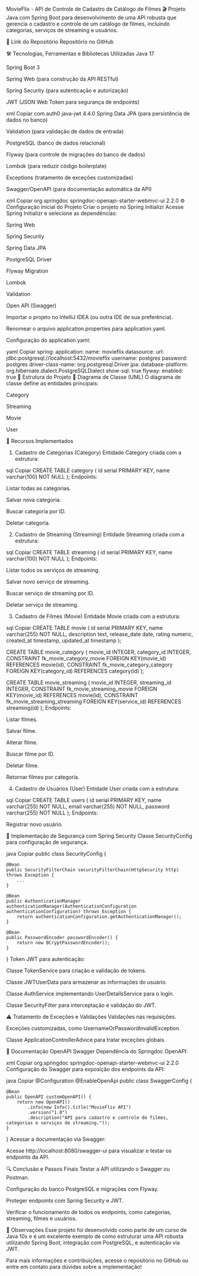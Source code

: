MovieFlix - API de Controle de Cadastro de Catálogo de Filmes 🎬
Projeto Java com Spring Boot para desenvolvimento de uma API robusta que gerencia o cadastro e controle de um catálogo de filmes, incluindo categorias, serviços de streaming e usuários.

🔗 Link do Repositório
Repositório no GitHub

🛠 Tecnologias, Ferramentas e Bibliotecas Utilizadas
Java 17

Spring Boot 3

Spring Web (para construção da API RESTful)

Spring Security (para autenticação e autorização)

JWT (JSON Web Token para segurança de endpoints)

xml
Copiar
<dependency>
<groupId>com.auth0</groupId>
<artifactId>java-jwt</artifactId>
<version>4.4.0</version>
</dependency>
Spring Data JPA (para persistência de dados no banco)

Validation (para validação de dados de entrada)

PostgreSQL (banco de dados relacional)

Flyway (para controle de migrações do banco de dados)

Lombok (para reduzir código boilerplate)

Exceptions (tratamento de exceções customizadas)

Swagger/OpenAPI (para documentação automática da API)

xml
Copiar
<dependency>
<groupId>org.springdoc</groupId>
<artifactId>springdoc-openapi-starter-webmvc-ui</artifactId>
<version>2.2.0</version>
</dependency>
⚙️ Configuração Inicial do Projeto
Criar o projeto no Spring Initializr
Acesse Spring Initializr e selecione as dependências:

Spring Web

Spring Security

Spring Data JPA

PostgreSQL Driver

Flyway Migration

Lombok

Validation

Open API (Swagger)

Importar o projeto no IntelliJ IDEA (ou outra IDE de sua preferência).

Renomear o arquivo application.properties para application.yaml.

Configuração do application.yaml:

yaml
Copiar
spring:
application:
name: movieflix
datasource:
url: jdbc:postgresql://localhost:5432/movieflix
username: postgres
password: postgres
driver-class-name: org.postgresql.Driver
jpa:
database-platform: org.hibernate.dialect.PostgreSQLDialect
show-sql: true
flyway:
enabled: true
📂 Estrutura do Projeto
🔹 Diagrama de Classe (UML)
O diagrama de classe define as entidades principais:

Category

Streaming

Movie

User

🚀 Recursos Implementados
1. Cadastro de Categorias (Category)
   Entidade Category criada com a estrutura:

sql
Copiar
CREATE TABLE category (
id serial PRIMARY KEY,
name varchar(100) NOT NULL
);
Endpoints:

Listar todas as categorias.

Salvar nova categoria.

Buscar categoria por ID.

Deletar categoria.

2. Cadastro de Streaming (Streaming)
   Entidade Streaming criada com a estrutura:

sql
Copiar
CREATE TABLE streaming (
id serial PRIMARY KEY,
name varchar(100) NOT NULL
);
Endpoints:

Listar todos os serviços de streaming.

Salvar novo serviço de streaming.

Buscar serviço de streaming por ID.

Deletar serviço de streaming.

3. Cadastro de Filmes (Movie)
   Entidade Movie criada com a estrutura:

sql
Copiar
CREATE TABLE movie (
id serial PRIMARY KEY,
name varchar(255) NOT NULL,
description text,
release_date date,
rating numeric,
created_at timestamp,
updated_at timestamp
);

CREATE TABLE movie_category (
movie_id INTEGER,
category_id INTEGER,
CONSTRAINT fk_movie_category_movie FOREIGN KEY(movie_id) REFERENCES movie(id),
CONSTRAINT fk_movie_category_category FOREIGN KEY(category_id) REFERENCES category(id)
);

CREATE TABLE movie_streaming (
movie_id INTEGER,
streaming_id INTEGER,
CONSTRAINT fk_movie_streaming_movie FOREIGN KEY(movie_id) REFERENCES movie(id),
CONSTRAINT fk_movie_streaming_streaming FOREIGN KEY(service_id) REFERENCES streaming(id)
);
Endpoints:

Listar filmes.

Salvar filme.

Alterar filme.

Buscar filme por ID.

Deletar filme.

Retornar filmes por categoria.

4. Cadastro de Usuários (User)
   Entidade User criada com a estrutura:

sql
Copiar
CREATE TABLE users (
id serial PRIMARY KEY,
name varchar(255) NOT NULL,
email varchar(255) NOT NULL,
password varchar(255) NOT NULL
);
Endpoints:

Registrar novo usuário.

🔐 Implementação de Segurança com Spring Security
Classe SecurityConfig para configuração de segurança.

java
Copiar
public class SecurityConfig {

    @Bean
    public SecurityFilterChain securityFilterChain(HttpSecurity http) throws Exception {
        ...
    }

    @Bean
    public AuthenticationManager authenticationManager(AuthenticationConfiguration authenticationConfiguration) throws Exception {
        return authenticationConfiguration.getAuthenticationManager();
    }

    @Bean
    public PasswordEncoder passwordEncoder() {
        return new BCryptPasswordEncoder();
    }
}
Token JWT para autenticação:

Classe TokenService para criação e validação de tokens.

Classe JWTUserData para armazenar as informações do usuário.

Classe AuthService implementando UserDetailsService para o login.

Classe SecurityFilter para interceptação e validação do JWT.

⚠️ Tratamento de Exceções e Validações
Validações nas requisições.

Exceções customizadas, como UsernameOrPasswordInvalidException.

Classe ApplicationControllerAdvice para tratar exceções globais.

📑 Documentação OpenAPI Swagger
Dependência do Springdoc OpenAPI:

xml
Copiar
<dependency>
<groupId>org.springdoc</groupId>
<artifactId>springdoc-openapi-starter-webmvc-ui</artifactId>
<version>2.2.0</version>
</dependency>
Configuração do Swagger para exposição dos endpoints da API:

java
Copiar
@Configuration
@EnableOpenApi
public class SwaggerConfig {

    @Bean
    public OpenAPI customOpenAPI() {
        return new OpenAPI()
            .info(new Info().title("MovieFlix API")
            .version("1.0")
            .description("API para cadastro e controle de filmes, categorias e serviços de streaming."));
    }
}
Acessar a documentação via Swagger:

Acesse http://localhost:8080/swagger-ui para visualizar e testar os endpoints da API.

🔍 Conclusão e Passos Finais
Testar a API utilizando o Swagger ou Postman.

Configuração do banco PostgreSQL e migrações com Flyway.

Proteger endpoints com Spring Security e JWT.

Verificar o funcionamento de todos os endpoints, como categorias, streaming, filmes e usuários.

📌 Observações
Esse projeto foi desenvolvido como parte de um curso de Java 10x e é um excelente exemplo de como estruturar uma API robusta utilizando Spring Boot, integração com PostgreSQL, e autenticação via JWT.

Para mais informações e contribuições, acesse o repositório no GitHub ou entre em contato para dúvidas sobre a implementação!